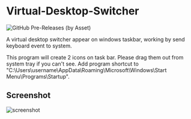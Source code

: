 # Virtual-Desktop-Switcher

![GitHub Pre-Releases (by Asset)](https://img.shields.io/github/downloads-pre/hangacs/VirtualDesktopSwitcher/latest/VirtualDesktopSwithcer.zip.svg)

A virtual desktop switcher appear on windows taskbar, working by send keyboard event to system.

This program will create 2 icons on task bar. Please drag them out from system tray if you can't see.
Add program shortcut to "C:\Users\username\AppData\Roaming\Microsoft\Windows\Start Menu\Programs\Startup".

## Screenshot

![screenshot](https://github.com/hangacs/VirtualDesktopSwitcher/blob/8bc7013cec9e42635fe7b04c59918000fd23e109/screenshot.png)
